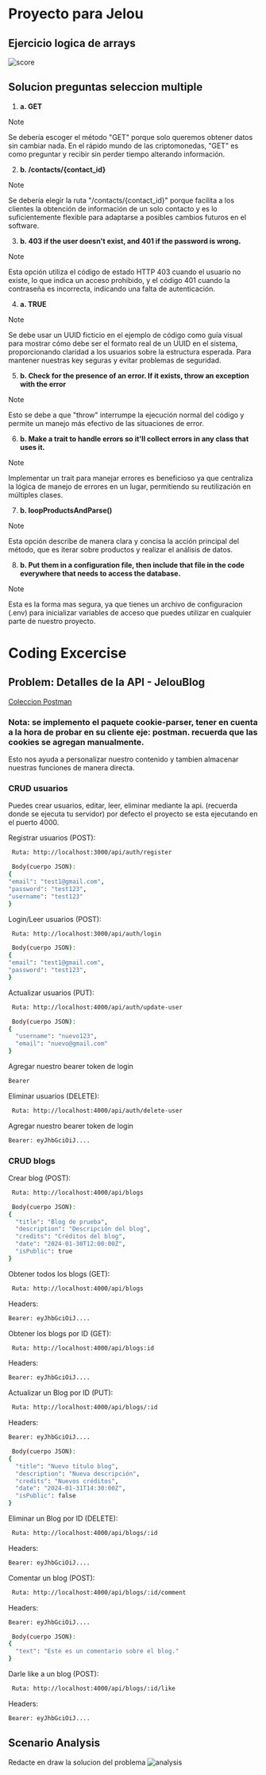 # Proyecto para Jelou 

## Ejercicio logica de arrays

![score](https://github.com/DiegoAlvarezH/jelou-project/blob/main/score.png)

## Solucion preguntas seleccion multiple

1. **a. GET**

> [!NOTE]
> Se debería escoger el método "GET" porque solo queremos obtener datos sin cambiar nada. En el rápido mundo de las criptomonedas, "GET" es como preguntar y recibir sin perder tiempo alterando información.

2. **b. /contacts/{contact_id}**

> [!NOTE]
> Se debería elegir la ruta "/contacts/{contact_id}" porque facilita a los clientes la obtención de información de un solo contacto y es lo suficientemente flexible para adaptarse a posibles cambios futuros en el software.

3. **b. 403 if the user doesn't exist, and 401 if the password is wrong.**

> [!NOTE]
> Esta opción utiliza el código de estado HTTP 403 cuando el usuario no existe, lo que indica un acceso prohibido, y el código 401 cuando la contraseña es incorrecta, indicando una falta de autenticación.

4. **a. TRUE**

> [!NOTE]
> Se debe usar un UUID ficticio en el ejemplo de código como guía visual para mostrar cómo debe ser el formato real de un UUID en el sistema, proporcionando claridad a los usuarios sobre la estructura esperada. Para mantener nuestras key seguras y evitar problemas de seguridad.

5. **b. Check for the presence of an error. If it exists, throw an exception with the error** 

> [!NOTE]
> Esto se debe a que "throw" interrumpe la ejecución normal del código y permite un manejo más efectivo de las situaciones de error.

6. **b. Make a trait to handle errors so it'll collect errors in any class that uses it.**

> [!NOTE]
> Implementar un trait para manejar errores es beneficioso ya que centraliza la lógica de manejo de errores en un lugar, permitiendo su reutilización en múltiples clases.

7. **b. loopProductsAndParse()**

> [!NOTE]
> Esta opción describe de manera clara y concisa la acción principal del método, que es iterar sobre productos y realizar el análisis de datos.

8. **b. Put them in a configuration file, then include that file in the code everywhere that needs to access the database.**

> [!NOTE]
> Esta es la forma mas segura, ya que tienes un archivo de configuracion (.env) para inicializar variables de acceso que puedes utilizar en cualquier parte de nuestro proyecto.

# Coding Excercise

## Problem: Detalles de la API - JelouBlog

[Coleccion Postman](https://drive.google.com/file/d/1Ng2Qys-r4CnPoFizImzKWY9sqUQ0vpfd/view?usp=sharing)

### Nota: se implemento el paquete cookie-parser, tener en cuenta a la hora de probar en su cliente eje: postman. recuerda que las cookies se agregan manualmente.

Esto nos ayuda a personalizar nuestro contenido y tambien almacenar nuestras funciones de manera directa.

### CRUD usuarios

Puedes crear usuarios, editar, leer, eliminar mediante la api. (recuerda donde se ejecuta tu servidor) por defecto el proyecto se esta ejecutando en el puerto 4000.

Registrar usuarios (POST):

```bash
 Ruta: http://localhost:3000/api/auth/register
```

```bash
 Body(cuerpo JSON):
{
"email": "test1@gmail.com",
"password": "test123",
"username": "test123"
}
```

Login/Leer usuarios (POST):

```bash
 Ruta: http://localhost:3000/api/auth/login
```

```bash
 Body(cuerpo JSON):
{
"email": "test1@gmail.com",
"password": "test123",
}
```

Actualizar usuarios (PUT):

```bash
 Ruta: http://localhost:4000/api/auth/update-user
```

```bash
 Body(cuerpo JSON):
{
  "username": "nuevo123",
  "email": "nuevo@gmail.com"
}
```

Agregar nuestro bearer token de login

```bash
Bearer
```

Eliminar usuarios (DELETE):

```bash
 Ruta: http://localhost:4000/api/auth/delete-user
```

Agregar nuestro bearer token de login

```bash
Bearer: eyJhbGciOiJ....
```

### CRUD blogs

Crear blog (POST):

```bash
 Ruta: http://localhost:4000/api/blogs
```

```bash
 Body(cuerpo JSON):
{
  "title": "Blog de prueba",
  "description": "Descripción del blog",
  "credits": "Créditos del blog",
  "date": "2024-01-30T12:00:00Z",
  "isPublic": true
}
```

Obtener todos los blogs (GET):

```bash
 Ruta: http://localhost:4000/api/blogs
```
Headers:
```bash
Bearer: eyJhbGciOiJ....
```

Obtener los blogs por ID (GET):

```bash
 Ruta: http://localhost:4000/api/blogs:id
```

Headers:
```bash
Bearer: eyJhbGciOiJ....
```

Actualizar un Blog por ID (PUT):

```bash
 Ruta: http://localhost:4000/api/blogs/:id
```

Headers:
```bash
Bearer: eyJhbGciOiJ....
```

```bash
 Body(cuerpo JSON):
{
  "title": "Nuevo título blog",
  "description": "Nueva descripción",
  "credits": "Nuevos créditos",
  "date": "2024-01-31T14:30:00Z",
  "isPublic": false
}
```

Eliminar un Blog por ID (DELETE):

```bash
 Ruta: http://localhost:4000/api/blogs/:id
```
Headers:
```bash
Bearer: eyJhbGciOiJ....
```

Comentar un blog (POST): 

```bash
 Ruta: http://localhost:4000/api/blogs/:id/comment
```
Headers:
```bash
Bearer: eyJhbGciOiJ....
```
```bash
 Body(cuerpo JSON):
{
  "text": "Este es un comentario sobre el blog."
}
```

Darle like a un blog (POST): 

```bash
 Ruta: http://localhost:4000/api/blogs/:id/like
```
Headers:
```bash
Bearer: eyJhbGciOiJ....
```

## Scenario Analysis

Redacte en draw la solucion del problema
![analysis](https://github.com/DiegoAlvarezH/jelou-project/blob/main/scenario-analysis.png)

